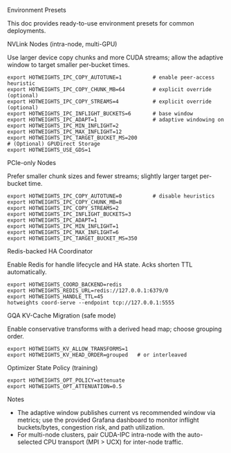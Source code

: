 Environment Presets

This doc provides ready-to-use environment presets for common deployments.

NVLink Nodes (intra-node, multi-GPU)

Use larger device copy chunks and more CUDA streams; allow the adaptive window to target smaller per-bucket times.

```
export HOTWEIGHTS_IPC_COPY_AUTOTUNE=1          # enable peer-access heuristic
export HOTWEIGHTS_IPC_COPY_CHUNK_MB=64         # explicit override (optional)
export HOTWEIGHTS_IPC_COPY_STREAMS=4           # explicit override (optional)
export HOTWEIGHTS_IPC_INFLIGHT_BUCKETS=6       # base window
export HOTWEIGHTS_IPC_ADAPT=1                  # adaptive windowing on
export HOTWEIGHTS_IPC_MIN_INFLIGHT=2
export HOTWEIGHTS_IPC_MAX_INFLIGHT=12
export HOTWEIGHTS_IPC_TARGET_BUCKET_MS=200
# (Optional) GPUDirect Storage
export HOTWEIGHTS_USE_GDS=1
```

PCIe-only Nodes

Prefer smaller chunk sizes and fewer streams; slightly larger target per-bucket time.

```
export HOTWEIGHTS_IPC_COPY_AUTOTUNE=0          # disable heuristics
export HOTWEIGHTS_IPC_COPY_CHUNK_MB=8
export HOTWEIGHTS_IPC_COPY_STREAMS=2
export HOTWEIGHTS_IPC_INFLIGHT_BUCKETS=3
export HOTWEIGHTS_IPC_ADAPT=1
export HOTWEIGHTS_IPC_MIN_INFLIGHT=1
export HOTWEIGHTS_IPC_MAX_INFLIGHT=6
export HOTWEIGHTS_IPC_TARGET_BUCKET_MS=350
```

Redis-backed HA Coordinator

Enable Redis for handle lifecycle and HA state. Acks shorten TTL automatically.

```
export HOTWEIGHTS_COORD_BACKEND=redis
export HOTWEIGHTS_REDIS_URL=redis://127.0.0.1:6379/0
export HOTWEIGHTS_HANDLE_TTL=45
hotweights coord-serve --endpoint tcp://127.0.0.1:5555
```

GQA KV-Cache Migration (safe mode)

Enable conservative transforms with a derived head map; choose grouping order.

```
export HOTWEIGHTS_KV_ALLOW_TRANSFORMS=1
export HOTWEIGHTS_KV_HEAD_ORDER=grouped   # or interleaved
```

Optimizer State Policy (training)

```
export HOTWEIGHTS_OPT_POLICY=attenuate
export HOTWEIGHTS_OPT_ATTENUATION=0.5
```

Notes

- The adaptive window publishes current vs recommended window via metrics; use the provided Grafana dashboard to monitor inflight buckets/bytes, congestion risk, and path utilization.
- For multi-node clusters, pair CUDA-IPC intra-node with the auto-selected CPU transport (MPI > UCX) for inter-node traffic.
